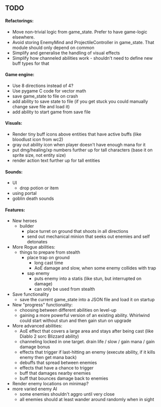 ## TODO

#### Refactorings:
* Move non-trivial logic from game_state. Prefer to have game-logic elsewhere.
* Avoid storing EnemyMind and ProjectileController in game_state. That module should only depend on common
* Simplify and generalise the handling of visual effects
* Simplify how channeled abilities work - shouldn't need to define new buff types for that

#### Game engine:
* Use 8 directions instead of 4?
* Use pygame C code for vector math
* save game_state to file on crash
* add ability to save state to file (if you get stuck you could manually change save file and load it)
* add ability to start game from save file

#### Visuals:
* Render tiny buff icons above entities that have active buffs (like bloodlust icon from wc2)
* gray out ability icon when player doesn't have enough mana for it
* put dmg/healing/xp numbers further up for tall characters (base it on sprite size, not entity size)
* render action text further up for tall entities

#### Sounds:
* UI
    * drop potion or item
* using portal
* goblin death sounds

#### Features:
* New heroes
    * builder
        * place turret on ground that shoots in all directions
        * send out mechanical minion that seeks out enemies and self detonates
* More Rogue abilities:
    * things to prepare from stealth
        - place trap on ground
            - long cast time
            - AoE damage and slow, when some enemy collides with trap
        - sap enemy
            - puts enemy into a statis (like stun, but interrupted on damage)
            - can only be used from stealth
* Save functionality
    * save the current game_state into a JSON file and load it on startup
* New "progress" functionality:
    * choosing between different abilities on level-up
    * gaining a more powerful version of an existing ability. Whirlwind could start without stun and then gain stun on upgrade
* More advanced abilities:
    * AoE effect that covers a large area and stays after being cast (like Diablo 2 sorc Blizzard ability)
    * channeling locked in one target. drain life / slow / gain mana / gain damage bonus
    * effects that trigger if last-hitting an enemy (execute ability, if it kills enemy then get mana back)
    * debuffs that spread between enemies
    * effects that have a chance to trigger
    * buff that damages nearby enemies
    * buff that bounces damage back to enemies
* Render enemy locations on minimap?
* more varied enemy AI
    * some enemies shouldn't aggro until very close
    * all enemies should at least wander around randomly when in sight